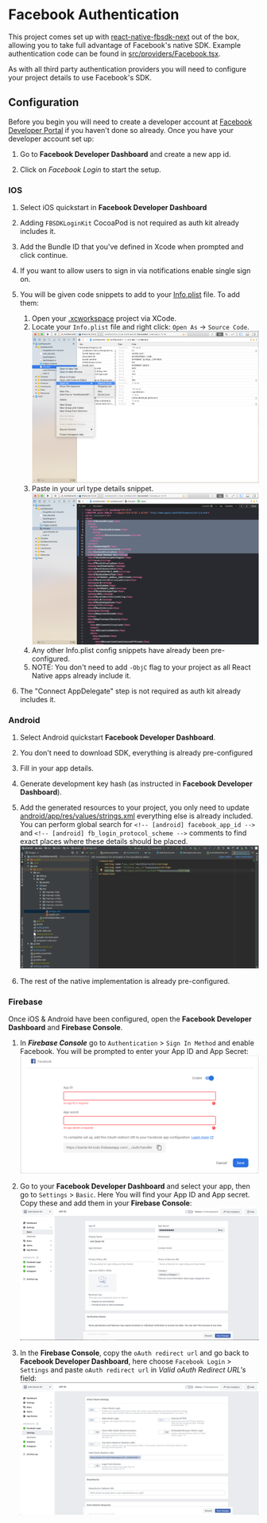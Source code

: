 # Facebook Authentication

This project comes set up with [react-native-fbsdk-next](https://github.com/thebergamo/react-native-fbsdk-next) out of the box,
allowing you to take full advantage of Facebook's native SDK. Example authentication code can be found in [src/providers/Facebook.tsx](/src/providers/Facebook.tsx).

As with all third party authentication providers you will need to configure your project details to use Facebook's SDK.

## Configuration

Before you begin you will need to create a developer account at [Facebook Developer Portal](https://developers.facebook.com) if you haven't done so already.
Once you have your developer account set up:

1. Go to **Facebook Developer Dashboard** and create a new app id.

2. Click on _Facebook Login_ to start the setup.

### IOS

1. Select iOS quickstart in **Facebook Developer Dashboard**

2. Adding `FBSDKLoginKit` CocoaPod is not required as auth kit already includes it.

3. Add the Bundle ID that you've defined in Xcode when prompted and click continue.

4. If you want to allow users to sign in via notifications enable single sign on.

5. You will be given code snippets to add to your [Info.plist](/ios/FirebaseAuthenticationKit/Info.plist) file. To add them:

   1. Open your [.xcworkspace](ios/FirebaseAuthenticationKit.xcworkspace) project via XCode.
   2. Locate your `Info.plist` file and right click: `Open As` -> `Source Code`.
      ![xcode-plist](/docs/assets/xcode-info-plist.png)
   3. Paste in your url type details snippet.
      ![xcode-url-schema](/docs/assets/xcode-url-schema.png)
   4. Any other Info.plist config snippets have already been pre-configured.
   5. NOTE: You don't need to add `-ObjC` flag to your project as all React Native apps already include it.

6. The "Connect AppDelegate" step is not required as auth kit already includes it.

### Android

1. Select Android quickstart **Facebook Developer Dashboard**.

2. You don't need to download SDK, everything is already pre-configured

3. Fill in your app details.

4. Generate development key hash (as instructed in **Facebook Developer Dashboard**).

5. Add the generated resources to your project, you only need to update [android/app/res/values/strings.xml](android/app/res/values/strings.xml) everything else is already included. You can perform global search for `<!-- [android] facebook_app_id -->` and `<!-- [android] fb_login_protocol_scheme -->` comments to find exact places where these details should be placed.
   ![android strings](/docs/assets/android-strings.png)

6. The rest of the native implementation is already pre-configured.

### Firebase

Once iOS & Android have been configured, open the **Facebook Developer Dashboard** and **Firebase Console**.

1. In **_Firebase Console_** go to `Authentication` > `Sign In Method` and enable Facebook. You will be prompted to enter your App ID and App Secret:
   ![firebase-console](/docs/assets/firebase-facebook-details.png)

2. Go to your **Facebook Developer Dashboard** and select your app, then go to `Settings` > `Basic`. Here You will find your App ID and App secret. Copy these and add them in your **Firebase Console**:
   ![facebook-appid-secret](/docs/assets/fb-dev-appid-secret.png)

3. In the **Firebase Console**, copy the `oAuth redirect url` and go back to **Facebook Developer Dashboard**, here choose `Facebook Login` > `Settings` and paste `oAuth redirect url` in _Valid oAuth Redirect URL's_ field:
   ![facebook-oauth-redirect](/docs/assets/facebook-oauth-url.png)
